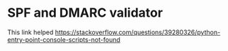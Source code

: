 # SPF and DMARC validator

This link helped <https://stackoverflow.com/questions/39280326/python-entry-point-console-scripts-not-found>
